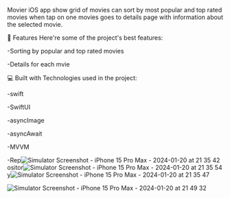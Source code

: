 Movier iOS app
show grid of movies can sort by most popular and top rated movies when tap on one movies goes to details page with information about the selected movie.

🧐 Features
Here're some of the project's best features:

-Sorting by popular and top rated movies

-Details for each mvie

💻 Built with
Technologies used in the project:

-swift

-SwiftUI

-asyncImage

-asyncAwait

-MVVM

-Rep![Simulator Screenshot - iPhone 15 Pro Max - 2024-01-20 at 21 35 42](https://github.com/mina249/Movier/assets/72928461/49197cf1-aa90-4afb-8dd5-f1165bad7698)
ositor![Simulator Screenshot - iPhone 15 Pro Max - 2024-01-20 at 21 35 54](https://github.com/mina249/Movier/assets/72928461/2c12e026-4f7a-4615-9001-31790ee13518)
y![Simulator Screenshot - iPhone 15 Pro Max - 2024-01-20 at 21 35 47](https://github.com/mina249/Movier/assets/72928461/f3a99dd6-77c5-4bac-8510-29adabd92589)

![Simulator Screenshot - iPhone 15 Pro Max - 2024-01-20 at 21 49 32](https://github.com/mina249/Movier/assets/72928461/51e4228d-eb45-40f8-9f30-96690ef4aed8)


